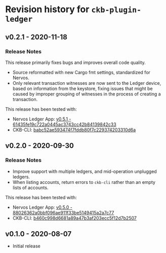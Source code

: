 # Revision history for `ckb-plugin-ledger`

## v0.2.1 - 2020-11-18

### Release Notes

This release primarily fixes bugs and improves overall code quality.

- Source reformatted with new Cargo fmt settings, standardized for Nervos.
- Only relevant transaction witnesses are now sent to the Ledger device, based
  on information from the keystore, fixing issues that might be caused by
  improper grouping of witnesses in the process of creating a transaction.
  
This release has been tested with:
- Nervos Ledger App: [v0.5.1 - 61435fe19c722a0445ac3743cc42b84139842c33](https://github.com/obsidiansystems/ledger-app-nervos/releases/tag/v0.5.1)
- CKB-CLI: [babc52ae593474f7fddb80f7c229374203310d6a](https://github.com/nervosnetwork/ckb-cli/tree/ledger-support)

## v0.2.0 - 2020-09-30

### Release Notes
- Improve support with multiple ledgers, and mid-operation unplugged ledgers.
- When listing accounts, return errors to `ckb-cli` rather than an empty lists of accounts.

This release has been tested with:
- Nervos Ledger App: [v0.5.0 - 88026362a0bbf096ae911f33be5149415a2a7c77](https://github.com/obsidiansystems/ledger-app-nervos/releases/tag/v0.5.0)
- CKB-CLI: [b460c998d6681a89a47b3af203ecc5f12d7b2507](https://github.com/obsidiansystems/ckb-cli/commit/b460c998d6681a89a47b3af203ecc5f12d7b2507)

## v0.1.0 - 2020-08-07

* Initial release
